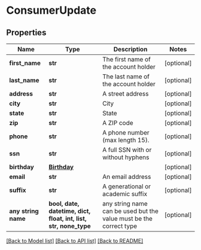 # ConsumerUpdate


## Properties
Name | Type | Description | Notes
------------ | ------------- | ------------- | -------------
**first_name** | **str** | The first name of the account holder | [optional] 
**last_name** | **str** | The last name of the account holder | [optional] 
**address** | **str** | A street address | [optional] 
**city** | **str** | City | [optional] 
**state** | **str** | State | [optional] 
**zip** | **str** | A ZIP code | [optional] 
**phone** | **str** | A phone number (max length 15). | [optional] 
**ssn** | **str** | A full SSN with or without hyphens | [optional] 
**birthday** | [**Birthday**](Birthday.md) |  | [optional] 
**email** | **str** | An email address | [optional] 
**suffix** | **str** | A generational or academic suffix | [optional] 
**any string name** | **bool, date, datetime, dict, float, int, list, str, none_type** | any string name can be used but the value must be the correct type | [optional]

[[Back to Model list]](../README.md#documentation-for-models) [[Back to API list]](../README.md#documentation-for-api-endpoints) [[Back to README]](../README.md)


